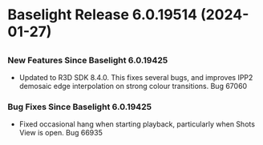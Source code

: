 # Baselight Release 6.0.19514 (2024-01-27)

##

### New Features Since Baselight 6.0.19425

* Updated to R3D SDK 8.4.0. This fixes several bugs, and improves IPP2 demosaic edge interpolation on strong colour transitions. Bug 67060

### Bug Fixes Since Baselight 6.0.19425

* Fixed occasional hang when starting playback, particularly when Shots View is open. Bug 66935
